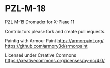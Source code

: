 # PZL-M-18
 PZL M-18 Dromader for X-Plane 11
 
 Contributors please fork and create pull requests.
 
 Paintig with Armour Paint
 https://armorpaint.org/
 https://github.com/armory3d/armorpaint

Licensed under Creative Commons
https://creativecommons.org/licenses/by-nc/4.0/
